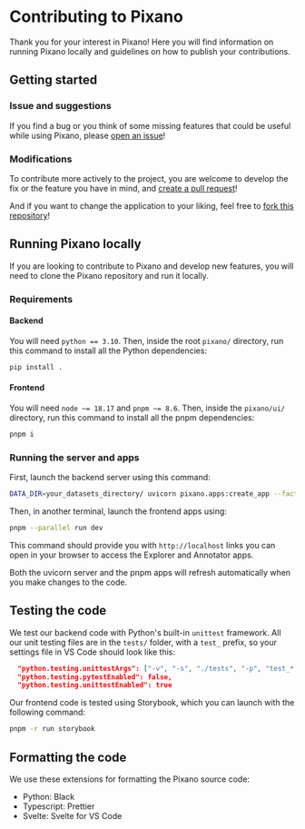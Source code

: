 # Contributing to Pixano

Thank you for your interest in Pixano! Here you will find information on running Pixano locally and guidelines on how to publish your contributions.


## Getting started

### Issue and suggestions

If you find a bug or you think of some missing features that could be useful while using Pixano, please [open an issue](https://github.com/pixano/pixano/issues)!

### Modifications

To contribute more actively to the project, you are welcome to develop the fix or the feature you have in mind, and [create a pull request](https://github.com/pixano/pixano/pulls)!

And if you want to change the application to your liking, feel free to [fork this repository](https://github.com/pixano/pixano/fork)!


## Running Pixano locally

If you are looking to contribute to Pixano and develop new features, you will need to clone the Pixano repository and run it locally.

### Requirements

#### Backend

You will need `python == 3.10`. Then, inside the root `pixano/` directory, run this command to install all the Python dependencies:

```bash
pip install .
```

#### Frontend

You will need `node ~= 18.17` and `pnpm ~= 8.6`. Then, inside the `pixano/ui/` directory, run this command to install all the pnpm dependencies:

```bash
pnpm i
```

### Running the server and apps

First, launch the backend server using this command:

```bash
DATA_DIR=your_datasets_directory/ uvicorn pixano.apps:create_app --factory --reload
```

Then, in another terminal, launch the frontend apps using:

```bash
pnpm --parallel run dev
```

This command should provide you with `http://localhost` links you can open in your browser to access the Explorer and Annotator apps.

Both the uvicorn server and the pnpm apps will refresh automatically when you make changes to the code.


## Testing the code

We test our backend code with Python's built-in `unittest` framework. All our unit testing files are in the `tests/` folder, with a `test_` prefix, so your settings file in VS Code should look like this:

```json
  "python.testing.unittestArgs": ["-v", "-s", "./tests", "-p", "test_*.py"],
  "python.testing.pytestEnabled": false,
  "python.testing.unittestEnabled": true
```

Our frontend code is tested using Storybook, which you can launch with the following command:

```bash
pnpm -r run storybook
```


## Formatting the code

We use these extensions for formatting the Pixano source code:
- Python: Black
- Typescript: Prettier
- Svelte: Svelte for VS Code
